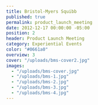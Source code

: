 ```yaml
---
title: Bristol-Myers Squibb
published: true
permalink: product_launch_meeting
date: 2012-12-17 00:00:00 -05:00
position: 2
header: Product Launch Meeting
category: Experiential Events
color: "#0661a0"
overview: 3
cover: "/uploads/bms-cover2.jpg"
images:
  - "/uploads/bms-cover.jpg"
  - "/uploads/bms-1.jpg"
  - "/uploads/bms-2.jpg"
  - "/uploads/bms-3.jpg"
  - "/uploads/bms-4.jpg"
---
```

